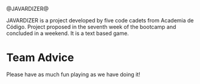 @JAVARDIZER@

JAVARDIZER is a project developed by five code cadets from Academia de Código. 
Project proposed in the seventh week of the bootcamp and concluded in a weekend.
It is a text based game.

# Team Advice 

Please have as much fun playing as we have doing it!
